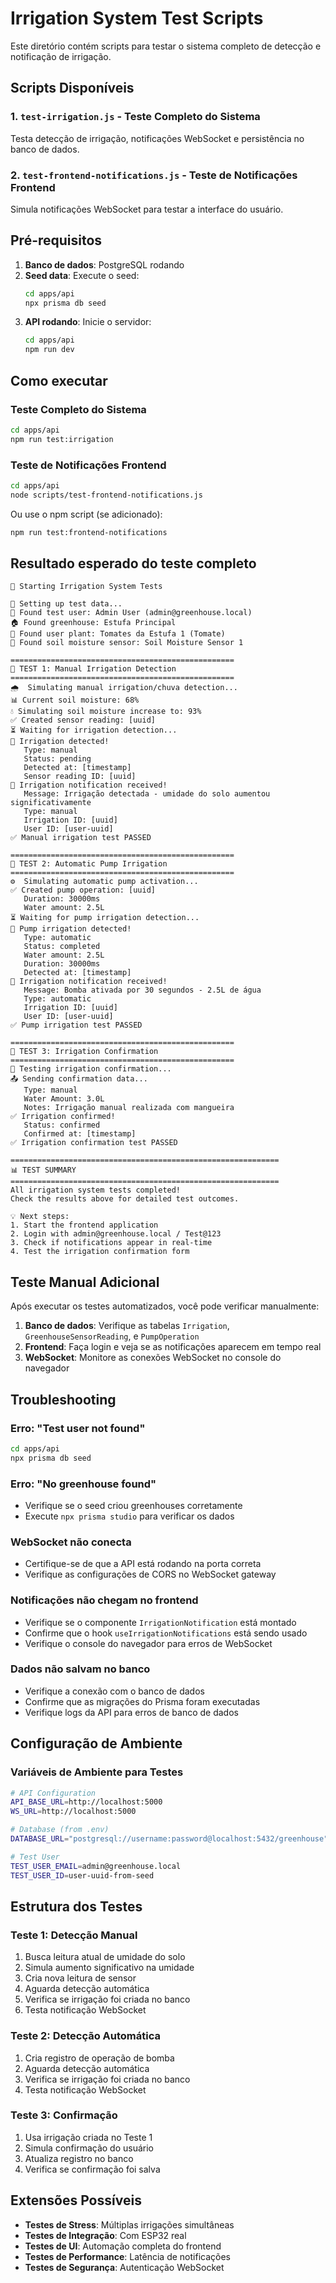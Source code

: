 # Irrigation System Test Scripts

Este diretório contém scripts para testar o sistema completo de detecção e notificação de irrigação.

## Scripts Disponíveis

### 1. `test-irrigation.js` - Teste Completo do Sistema

Testa detecção de irrigação, notificações WebSocket e persistência no banco de dados.

### 2. `test-frontend-notifications.js` - Teste de Notificações Frontend

Simula notificações WebSocket para testar a interface do usuário.

## Pré-requisitos

1. **Banco de dados**: PostgreSQL rodando
2. **Seed data**: Execute o seed:
   ```bash
   cd apps/api
   npx prisma db seed
   ```
3. **API rodando**: Inicie o servidor:
   ```bash
   cd apps/api
   npm run dev
   ```

## Como executar

### Teste Completo do Sistema

```bash
cd apps/api
npm run test:irrigation
```

### Teste de Notificações Frontend

```bash
cd apps/api
node scripts/test-frontend-notifications.js
```

Ou use o npm script (se adicionado):

```bash
npm run test:frontend-notifications
```

## Resultado esperado do teste completo

```
🚀 Starting Irrigation System Tests

🔧 Setting up test data...
👤 Found test user: Admin User (admin@greenhouse.local)
🏠 Found greenhouse: Estufa Principal
🌱 Found user plant: Tomates da Estufa 1 (Tomate)
📡 Found soil moisture sensor: Soil Moisture Sensor 1

==================================================
🧪 TEST 1: Manual Irrigation Detection
==================================================
🌧️  Simulating manual irrigation/chuva detection...
📊 Current soil moisture: 68%
💧 Simulating soil moisture increase to: 93%
✅ Created sensor reading: [uuid]
⏳ Waiting for irrigation detection...
🎉 Irrigation detected!
   Type: manual
   Status: pending
   Detected at: [timestamp]
   Sensor reading ID: [uuid]
🔔 Irrigation notification received!
   Message: Irrigação detectada - umidade do solo aumentou significativamente
   Type: manual
   Irrigation ID: [uuid]
   User ID: [user-uuid]
✅ Manual irrigation test PASSED

==================================================
🧪 TEST 2: Automatic Pump Irrigation
==================================================
⚙️  Simulating automatic pump activation...
✅ Created pump operation: [uuid]
   Duration: 30000ms
   Water amount: 2.5L
⏳ Waiting for pump irrigation detection...
🎉 Pump irrigation detected!
   Type: automatic
   Status: completed
   Water amount: 2.5L
   Duration: 30000ms
   Detected at: [timestamp]
🔔 Irrigation notification received!
   Message: Bomba ativada por 30 segundos - 2.5L de água
   Type: automatic
   Irrigation ID: [uuid]
   User ID: [user-uuid]
✅ Pump irrigation test PASSED

==================================================
🧪 TEST 3: Irrigation Confirmation
==================================================
📝 Testing irrigation confirmation...
📤 Sending confirmation data...
   Type: manual
   Water Amount: 3.0L
   Notes: Irrigação manual realizada com mangueira
✅ Irrigation confirmed!
   Status: confirmed
   Confirmed at: [timestamp]
✅ Irrigation confirmation test PASSED

============================================================
📊 TEST SUMMARY
============================================================
All irrigation system tests completed!
Check the results above for detailed test outcomes.

💡 Next steps:
1. Start the frontend application
2. Login with admin@greenhouse.local / Test@123
3. Check if notifications appear in real-time
4. Test the irrigation confirmation form
```

## Teste Manual Adicional

Após executar os testes automatizados, você pode verificar manualmente:

1. **Banco de dados**: Verifique as tabelas `Irrigation`, `GreenhouseSensorReading`, e `PumpOperation`
2. **Frontend**: Faça login e veja se as notificações aparecem em tempo real
3. **WebSocket**: Monitore as conexões WebSocket no console do navegador

## Troubleshooting

### Erro: "Test user not found"

```bash
cd apps/api
npx prisma db seed
```

### Erro: "No greenhouse found"

- Verifique se o seed criou greenhouses corretamente
- Execute `npx prisma studio` para verificar os dados

### WebSocket não conecta

- Certifique-se de que a API está rodando na porta correta
- Verifique as configurações de CORS no WebSocket gateway

### Notificações não chegam no frontend

- Verifique se o componente `IrrigationNotification` está montado
- Confirme que o hook `useIrrigationNotifications` está sendo usado
- Verifique o console do navegador para erros de WebSocket

### Dados não salvam no banco

- Verifique a conexão com o banco de dados
- Confirme que as migrações do Prisma foram executadas
- Verifique logs da API para erros de banco de dados

## Configuração de Ambiente

### Variáveis de Ambiente para Testes

```bash
# API Configuration
API_BASE_URL=http://localhost:5000
WS_URL=http://localhost:5000

# Database (from .env)
DATABASE_URL="postgresql://username:password@localhost:5432/greenhouse"

# Test User
TEST_USER_EMAIL=admin@greenhouse.local
TEST_USER_ID=user-uuid-from-seed
```

## Estrutura dos Testes

### Teste 1: Detecção Manual

1. Busca leitura atual de umidade do solo
2. Simula aumento significativo na umidade
3. Cria nova leitura de sensor
4. Aguarda detecção automática
5. Verifica se irrigação foi criada no banco
6. Testa notificação WebSocket

### Teste 2: Detecção Automática

1. Cria registro de operação de bomba
2. Aguarda detecção automática
3. Verifica se irrigação foi criada no banco
4. Testa notificação WebSocket

### Teste 3: Confirmação

1. Usa irrigação criada no Teste 1
2. Simula confirmação do usuário
3. Atualiza registro no banco
4. Verifica se confirmação foi salva

## Extensões Possíveis

- **Testes de Stress**: Múltiplas irrigações simultâneas
- **Testes de Integração**: Com ESP32 real
- **Testes de UI**: Automação completa do frontend
- **Testes de Performance**: Latência de notificações
- **Testes de Segurança**: Autenticação WebSocket
